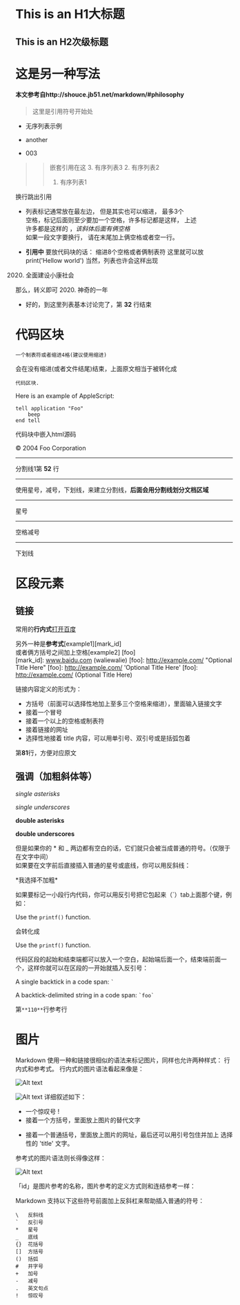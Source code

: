This is an H1大标题
=============
This is an H2次级标题
-------------
# 这是另一种写法
#### 本文参考自http://shouce.jb51.net/markdown/#philosophy
>这里是引用符号开始处
+ 无序列表示例
- another
* 003
>>嵌套引用在这
>>3. 有序列表3
>>2. 有序列表2
>>1. 有序列表1

换行跳出引用
   * 列表标记通常放在最左边， 但是其实也可以缩进， 最多3个  
   空格，标记后面则至少要加一个空格，许多标记都是这样， 上述  
   许多都是这样的  ，*该斜体后面有俩空格*  
   如果一段文字要换行， 请在末尾加上俩空格或者空一行。

* **引用中** 要放代码块的话：
        缩进8个空格或者俩制表符
        这里就可以放
        print('Hellow world')
当然，列表也许会这样出现
2020. 全面建设小康社会

那么，转义即可
2020\. 神奇的一年

- 好的，到这里列表基本讨论完了，第 **32** 行结束

# 代码区块
    一个制表符或者缩进4格(建议使用缩进)

会在没有缩进(或者文件结尾)结束，上面原文相当于被转化成

<pre><code>代码区块.
</code></pre>
Here is an example of AppleScript:

    tell application "Foo"
        beep
    end tell
代码块中嵌入html源码
    <div class="footer">
        &copy; 2004 Foo Corporation
    </div>

* * *
分割线1第 **52** 行
***
使用星号，减号，下划线，来建立分割线，**后面会用分割线划分文档区域**
*****
星号
- - -
空格减号
________________
下划线

# 区段元素
## 链接
常用的**行内式**[打开百度](www.baidu.com"gan")

另外一种是**参考式**[example1][mark_id]  
或者俩方括号之间加上空格[example2] [foo]  
[mark_id]: www.baidu.com (waliewalie)
[foo]: http://example.com/  "Optional Title Here"
[foo]: http://example.com/  'Optional Title Here'
[foo]: http://example.com/  (Optional Title Here)

链接内容定义的形式为：

- 方括号（前面可以选择性地加上至多三个空格来缩进），里面输入链接文字
- 接着一个冒号
- 接着一个以上的空格或制表符
- 接着链接的网址
- 选择性地接着 title 内容，可以用单引号、双引号或是括弧包着

第**81**行，方便对应原文
## 强调（加粗斜体等）
*single asterisks*

_single underscores_

**double asterisks**

__double underscores__

但是如果你的 * 和 _ 两边都有空白的话，它们就只会被当成普通的符号。（仅限于在文字中间）  
如果要在文字前后直接插入普通的星号或底线，你可以用反斜线：

\*我选择不加粗\*

如果要标记一小段行内代码，你可以用反引号把它包起来（`）tab上面那个键，例如：


Use the `printf()` function.

会转化成

<p>Use the <code>printf()</code> function.</p>

代码区段的起始和结束端都可以放入一个空白，起始端后面一个，结束端前面一个，这样你就可以在区段的一开始就插入反引号：

A single backtick in a code span:  `` ` ``

A backtick-delimited string in a code span: `` `foo` ``

第` **110** `行参考行
# 图片
Markdown 使用一种和链接很相似的语法来标记图片，同样也允许两种样式： 行内式和参考式。
行内式的图片语法看起来像是：

![Alt text](/path/to/img.jpg)

![Alt text](/path/to/img.jpg "Optional title")
详细叙述如下：

- 一个惊叹号 !
- 接着一个方括号，里面放上图片的替代文字
+ 接着一个普通括号，里面放上图片的网址，最后还可以用引号包住并加上 选择性的 'title' 文字。

参考式的图片语法则长得像这样：

![Alt text][id]

「id」是图片参考的名称，图片参考的定义方式则和连结参考一样：

[id]: url/to/image  "Optional title attribute"
Markdown 支持以下这些符号前面加上反斜杠来帮助插入普通的符号：

    \   反斜线
    `   反引号
    *   星号
    _   底线
    {}  花括号
    []  方括号
    ()  括弧
    #   井字号
    +   加号
    -   减号
    .   英文句点
    !   惊叹号
